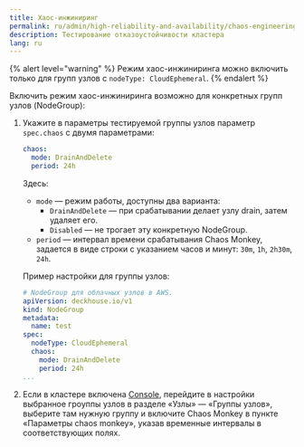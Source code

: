 ```yaml
---
title: Хаос-инжиниринг
permalink: ru/admin/high-reliability-and-availability/chaos-engineering.html
description: Тестирование отказоустойчивости кластера
lang: ru
---
```


{% alert level="warning" %}
Режим хаос-инжиниринга можно включить только для групп узлов с `nodeType: CloudEphemeral`.
{% endalert %}

Включить режим хаос-инжиниринга возможно для конкретных групп узлов (NodeGroup):

1. Укажите в параметры тестируемой группы узлов параметр `spec.chaos` с двумя параметрами:

   ```yaml
   chaos:
     mode: DrainAndDelete
     period: 24h
   ```

   Здесь:
   
   * `mode` — режим работы, доступны два варианта:
     * `DrainAndDelete` — при срабатывании делает узлу drain, затем удаляет его.
     * `Disabled` — не трогает эту конкретную NodeGroup.
   * `period` — интервал времени срабатывания Chaos Monkey, задается в виде строки с указанием часов и минут: `30m`, `1h`, `2h30m`, `24h`.
   
   Пример настройки для группы узлов:
   
   ```yaml
   # NodeGroup для облачных узлов в AWS.
   apiVersion: deckhouse.io/v1
   kind: NodeGroup
   metadata:
     name: test
   spec:
     nodeType: CloudEphemeral
     chaos:
       mode: DrainAndDelete
       period: 24h
   ...
   ```

2. Если в кластере включена [Console](/products/kubernetes-platform/modules/console/stable/), перейдите в настройки выбранное гроуппы узлов в разделе «Узлы» — «Группы узлов», выберите там нужную группу и включите Chaos Monkey в пункте «Параметры chaos monkey», указав временные интервалы в соответствующих полях.
